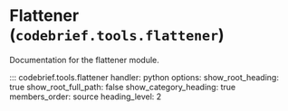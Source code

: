 # Flattener (`codebrief.tools.flattener`)

Documentation for the flattener module.

::: codebrief.tools.flattener
    handler: python
    options:
        show_root_heading: true
        show_root_full_path: false
        show_category_heading: true
        members_order: source
        heading_level: 2
